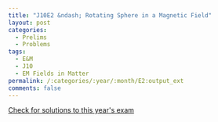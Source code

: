 ```yaml
---
title: "J10E2 &ndash; Rotating Sphere in a Magnetic Field"
layout: post
categories:
  - Prelims
  - Problems
tags:
  - E&M
  - J10
  - EM Fields in Matter
permalink: /:categories/:year/:month/E2:output_ext
comments: false
---
```

<object data="2010J2E.pdf" type="application/pdf" width="100%" height="500"></object>
<div class="message"><a href='https://princetonprelim.com/prelim/24/'>Check for solutions to this year's exam</a></div>